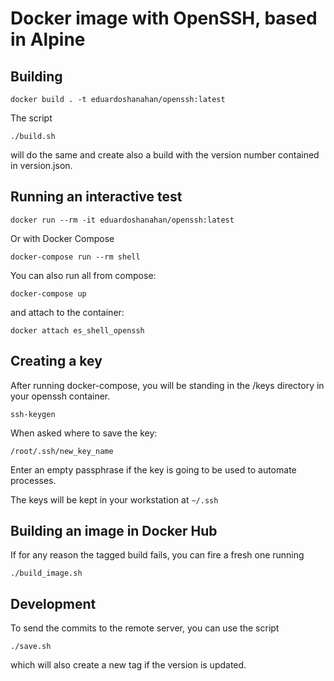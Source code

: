 # Docker image with OpenSSH, based in Alpine

## Building

```
docker build . -t eduardoshanahan/openssh:latest
```

The script

```
./build.sh
```

will do the same and create also a build with the version number contained in version.json.

## Running an interactive test

```
docker run --rm -it eduardoshanahan/openssh:latest
```

Or with Docker Compose

```
docker-compose run --rm shell
```

You can also run all from compose:

```
docker-compose up
```

and attach to the container:

```
docker attach es_shell_openssh
```

## Creating a key

After running docker-compose, you will be standing in the /keys directory in your openssh container.

```
ssh-keygen
```

When asked where to save the key:

```
/root/.ssh/new_key_name
```

Enter an empty passphrase if the key is going to be used to automate processes.

The keys will be kept in your workstation at ```~/.ssh```

## Building an image in Docker Hub

If for any reason the tagged build fails, you can fire a fresh one running

```
./build_image.sh
```

## Development

To send the commits to the remote server, you can use the script

```
./save.sh
```

which will also create a new tag if the version is updated.
